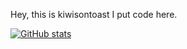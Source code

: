 Hey, this is kiwisontoast
I put code here.


[![GitHub stats](https://github-readme-stats.vercel.app/api?username=kiwisontoast&theme=blueberry&show_icons=true)](https://github.com/anuraghazra/github-readme-stats)


